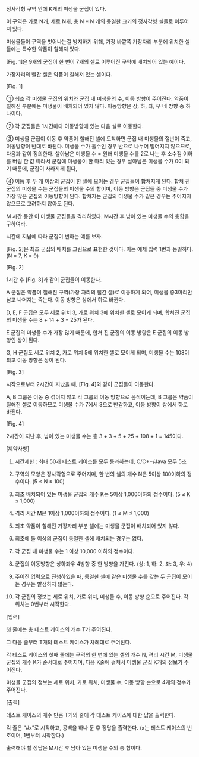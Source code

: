 정사각형 구역 안에 K개의 미생물 군집이 있다.

이 구역은 가로 N개, 세로 N개, 총 N * N 개의 동일한 크기의 정사각형 셀들로 이루어져 있다.

미생물들이 구역을 벗어나는걸 방지하기 위해, 가장 바깥쪽 가장자리 부분에 위치한 셀들에는 특수한 약품이 칠해져 있다.

[Fig. 1]은 9개의 군집이 한 변이 7개의 셀로 이루어진 구역에 배치되어 있는 예이다.

가장자리의 빨간 셀은 약품이 칠해져 있는 셀이다.



[Fig. 1]
 

   ① 최초 각 미생물 군집의 위치와 군집 내 미생물의 수, 이동 방향이 주어진다. 약품이 칠해진 부분에는 미생물이 배치되어 있지 않다. 이동방향은 상, 하, 좌, 우 네 방향 중 하나이다.

   ② 각 군집들은 1시간마다 이동방향에 있는 다음 셀로 이동한다.

   ③ 미생물 군집이 이동 후 약품이 칠해진 셀에 도착하면 군집 내 미생물의 절반이 죽고, 이동방향이 반대로 바뀐다. 
       미생물 수가 홀수인 경우 반으로 나누어 떨어지지 않으므로, 다음과 같이 정의한다.
       살아남은 미생물 수 = 원래 미생물 수를 2로 나눈 후 소수점 이하를 버림 한 값
       따라서 군집에 미생물이 한 마리 있는 경우 살아남은 미생물 수가 0이 되기 때문에, 군집이 사라지게 된다,

   ④ 이동 후 두 개 이상의 군집이 한 셀에 모이는 경우 군집들이 합쳐지게 된다. 
       합쳐 진 군집의 미생물 수는 군집들의 미생물 수의 합이며, 이동 방향은 군집들 중 미생물 수가 가장 많은 군집의 이동방향이 된다. 
       합쳐지는 군집의 미생물 수가 같은 경우는 주어지지 않으므로 고려하지 않아도 된다.
     

M 시간 동안 이 미생물 군집들을 격리하였다. M시간 후 남아 있는 미생물 수의 총합을 구하여라.

시간에 지남에 따라 군집이 변하는 예를 보자.

[Fig. 2]은 최초 군집의 배치를 그림으로 표현한 것이다. 이는 예제 입력 1번과 동일하다. (N = 7, K = 9)
 

[Fig. 2]

1시간 후 [Fig. 3]과 같이 군집들이 이동한다.

A 군집은 약품이 칠해진 구역(가장 자리의 빨간 셀)로 이동하게 되어, 미생물 중3마리만 남고 나머지는 죽는다. 이동 방향은 상에서 하로 바뀐다.

D, E, F 군집은 모두 세로 위치 3, 가로 위치 3에 위치한 셀로 모이게 되며, 합쳐진 군집의 미생물 수는 8 + 14 + 3 = 25가 된다.

E 군집의 미생물 수가 가장 많기 때문에, 합쳐 진 군집의 이동 방향은 E 군집의 이동 방향인 상이 된다.

G, H 군집도 세로 위치 2, 가로 위치 5에 위치한 셀로 모이게 되며, 미생물 수는 108이 되고 이동 방향은 상이 된다.

 

[Fig. 3]


시작으로부터 2시간이 지났을 때, [Fig. 4]와 같이 군집들이 이동한다.

A, B 그룹은 이동 중 섞이지 않고 각 그룹의 이동 방향으로 움직이는데, B 그룹은 약품이 칠해진 셀로 이동하므로 미생물 수가 7에서 3으로 반감하고, 이동 방향이 상에서 하로 바뀐다.
 
 

[Fig. 4]


2시간이 지난 후, 남아 있는 미생물 수는 총 3 + 3 + 5 + 25 + 108 + 1 = 145이다.


[제약사항]

1. 시간제한 : 최대 50개 테스트 케이스를 모두 통과하는데, C/C++/Java 모두 5초

2. 구역의 모양은 정사각형으로 주어지며, 한 변의 셀의 개수 N은 5이상 100이하의 정수이다. (5 ≤ N ≤ 100)

3. 최초 배치되어 있는 미생물 군집의 개수 K는 5이상 1,000이하의 정수이다. (5 ≤ K ≤ 1,000)

4. 격리 시간 M은 1이상 1,000이하의 정수이다. (1 ≤ M ≤ 1,000)

5. 최초 약품이 칠해진 가장자리 부분 셀에는 미생물 군집이 배치되어 있지 않다.

6. 최초에 둘 이상의 군집이 동일한 셀에 배치되는 경우는 없다.

7. 각 군집 내 미생물 수는 1 이상 10,000 이하의 정수이다.

8. 군집의 이동방향은 상하좌우 4방향 중 한 방향을 가진다. (상: 1, 하: 2, 좌: 3, 우: 4)

9. 주어진 입력으로 진행하였을 때, 동일한 셀에 같은 미생물 수를 갖는 두 군집이 모이는 경우는 발생하지 않는다.

10.  각 군집의 정보는 세로 위치, 가로 위치, 미생물 수, 이동 방향 순으로 주어진다. 각 위치는 0번부터 시작한다.


[입력]

첫 줄에는 총 테스트 케이스의 개수 T가 주어진다.

그 다음 줄부터 T개의 테스트 케이스가 차례대로 주어진다.

각 테스트 케이스의 첫째 줄에는 구역의 한 변에 있는 셀의 개수 N, 격리 시간 M, 미생물 군집의 개수 K가 순서대로 주어지며, 다음 K줄에 걸쳐서 미생물 군집 K개의 정보가 주어진다.

미생물 군집의 정보는 세로 위치, 가로 위치, 미생물 수, 이동 방향 순으로 4개의 정수가 주어진다.


[출력]

테스트 케이스의 개수 만큼 T개의 줄에 각 테스트 케이스에 대한 답을 출력한다.

각 줄은 “#x”로 시작하고, 공백을 하나 둔 후 정답을 출력한다. (x는 테스트 케이스의 번호이며, 1번부터 시작한다.)

출력해야 할 정답은 M시간 후 남아 있는 미생물 수의 총 합이다.